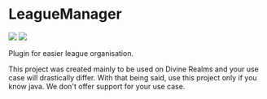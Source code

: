 # LeagueManager
![](https://img.shields.io/github/license/DivineRealms/LeagueManager.svg) ![](https://img.shields.io/github/issues/DivineRealms/LeagueManager) 

Plugin for easier league organisation.

This project was created mainly to be used on Divine Realms and your use case will drastically differ. With that being said, use this project only if you know java. We don't offer support for your use case.